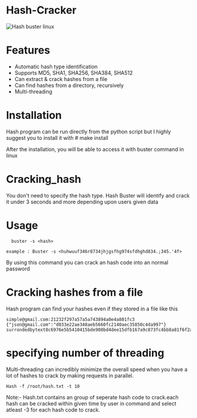   # Hash-Cracker
![Hash buster linux](https://github.com/Sujeeth-infosec/Hash-cracker/assets/56471468/6884f877-47fd-4d1a-843a-0c62a1668052)
# Features
+ Automatic hash type identification
+ Supports MD5, SHA1, SHA256, SHA384, SHA512
+ Can extract & crack hashes from a file
+ Can find hashes from a directory, recursively
+ Multi-threading

# Installation

Hash program can be run directly from the python script but I highly suggest you to install it with # make install

After the installation, you will be able to access it with buster command in linux 




# Cracking_hash

You don't need to specify the hash type. Hash Buster will identify and crack it under 3 seconds and more depending upon users given data

# Usage

      buster -s <hash> 
      
    example : Buster -s <huhwuuf346r8734jhjgsfhg974sfdhghd834.;345.'4f>
      

By using this command you can crack an hash code into an normal password 


# Cracking hashes from a file


Hash program can find your hashes even if they stored in a file like this 

    simple@gmail.com:21232f297a57a5a743894a0e4a801fc3
    {"json@gmail.com":"d033e22ae348aeb5660fc2140aec35850c4da997"}
    surrondedbytext8c6976e5b5410415bde908bd4dee15dfb167a9c873fc4bb8a81f6f2ab448a918surrondedbytext




# specifying number of threading 

Multi-threading can incredibly minimize the overall speed when you have a lot of hashes to crack by making requests in parallel.
    
    Hash -f /root/hash.txt -t 10

Note:- Hash.txt contains an group of seperate hash code to crack.each hash can be cracked within given time by user in command and select atleast -3 for each hash code to crack.
        
